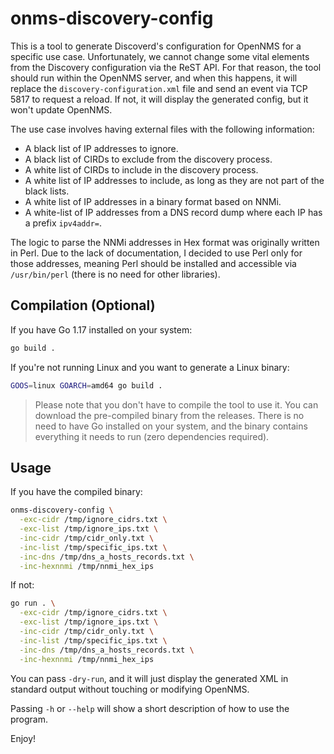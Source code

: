 # onms-discovery-config

This is a tool to generate Discoverd's configuration for OpenNMS for a specific use case. Unfortunately, we cannot change some vital elements from the Discovery configuration via the ReST API. For that reason, the tool should run within the OpenNMS server, and when this happens, it will replace the `discovery-configuration.xml` file and send an event via TCP 5817 to request a reload. If not, it will display the generated config, but it won't update OpenNMS.

The use case involves having external files with the following information:

* A black list of IP addresses to ignore.
* A black list of CIRDs to exclude from the discovery process.
* A white list of CIRDs to include in the discovery process.
* A white list of IP addresses to include, as long as they are not part of the black lists.
* A white list of IP addresses in a binary format based on NNMi.
* A white-list of IP addresses from a DNS record dump where each IP has a prefix `ipv4addr=`.

The logic to parse the NNMi addresses in Hex format was originally written in Perl. Due to the lack of documentation, I decided to use Perl only for those addresses, meaning Perl should be installed and accessible via `/usr/bin/perl` (there is no need for other libraries).

## Compilation (Optional)

If you have Go 1.17 installed on your system:

```bash
go build .
```

If you're not running Linux and you want to generate a Linux binary:

```bash
GOOS=linux GOARCH=amd64 go build .
```

> Please note that you don't have to compile the tool to use it. You can download the pre-compiled binary from the releases. There is no need to have Go installed on your system, and the binary contains everything it needs to run (zero dependencies required).

## Usage

If you have the compiled binary:

```bash
onms-discovery-config \
  -exc-cidr /tmp/ignore_cidrs.txt \
  -exc-list /tmp/ignore_ips.txt \
  -inc-cidr /tmp/cidr_only.txt \
  -inc-list /tmp/specific_ips.txt \
  -inc-dns /tmp/dns_a_hosts_records.txt \
  -inc-hexnnmi /tmp/nnmi_hex_ips
```

If not:

```bash
go run . \
  -exc-cidr /tmp/ignore_cidrs.txt \
  -exc-list /tmp/ignore_ips.txt \
  -inc-cidr /tmp/cidr_only.txt \
  -inc-list /tmp/specific_ips.txt \
  -inc-dns /tmp/dns_a_hosts_records.txt \
  -inc-hexnnmi /tmp/nnmi_hex_ips
```

You can pass `-dry-run`, and it will just display the generated XML in standard output without touching or modifying OpenNMS.

Passing `-h` or `--help` will show a short description of how to use the program.

Enjoy!